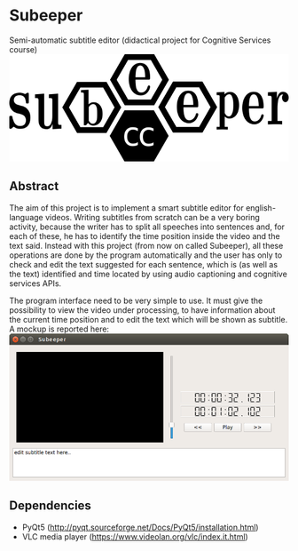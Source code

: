 # Subeeper
Semi-automatic subtitle editor (didactical project for Cognitive Services course)
![alt text](resources/logo.png?raw=true "")

## Abstract
The aim of this project is to implement a
smart subtitle editor for english-language
videos.
Writing subtitles from scratch can be a very
boring activity, because the writer has to
split all speeches into sentences and, for
each of these, he has to identify the time
position inside the video and the text said.
Instead with this project (from now on called
Subeeper), all these operations are done by
the program automatically and the user has
only to check and edit the text suggested for
each sentence, which is (as well as the text)
identified and time located by using audio
captioning and cognitive services APIs.



The program interface need to be very
simple to use. It must give the possibility to
view the video under processing, to have
information about the current time position
and to edit the text which will be shown as
subtitle. A mockup is reported here:
![alt text](resources/mockup2.png?raw=true "")

## Dependencies
- PyQt5 (http://pyqt.sourceforge.net/Docs/PyQt5/installation.html)
- VLC media player (https://www.videolan.org/vlc/index.it.html)
